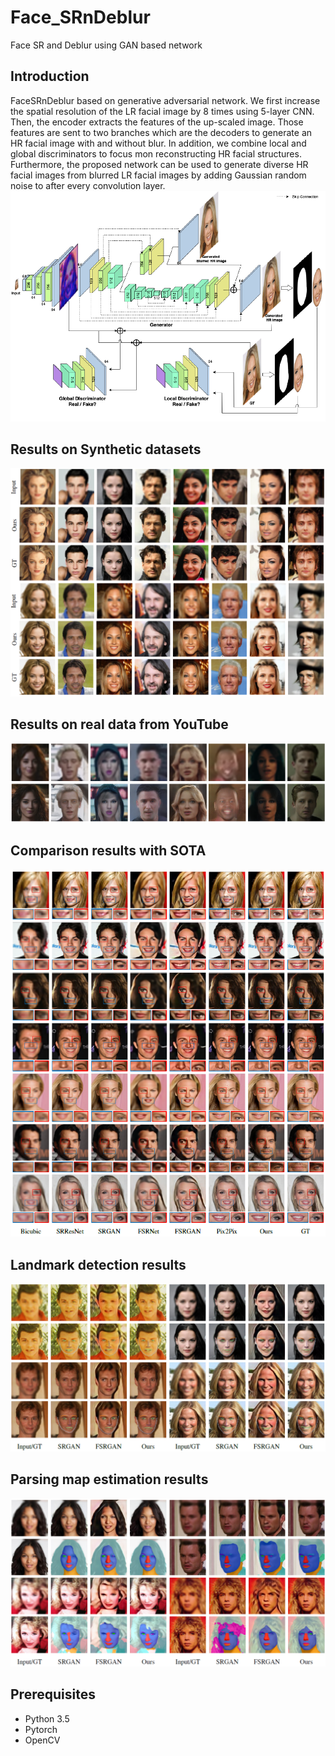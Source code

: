# Face_SRnDeblur
Face SR and Deblur using GAN based network

## Introduction
FaceSRnDeblur based on generative adversarial network. We first increase the spatial resolution of the LR facial image by 8 times using 5-layer CNN. Then, the encoder extracts the features of the up-scaled image. Those features are sent to two branches which are the decoders to generate an HR facial image with and without blur. In addition, we combine local and global discriminators to focus mon reconstructing HR facial structures. Furthermore, the proposed network can be used to generate diverse HR facial images from blurred LR facial images by adding Gaussian random noise to after every convolution layer.
![Ntw](./img/Network.png)

## Results on Synthetic datasets
![SynR](./img/synthetic_results.png)

## Results on real data from YouTube
![YR](./img/Youtube_results.png)

## Comparison results with SOTA
![CompR](./img/comparison_results.png)

## Landmark detection results
![lmR](./img/lmdetection_results.png)

## Parsing map estimation results
![pmR](./img/pmestimation_results.png)

## Prerequisites
* Python 3.5
* Pytorch
* OpenCV
